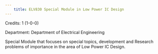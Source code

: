 ```yaml
---
    title: ELV830 Special Module in Low Power IC Design
---
```

Credits: 1 (1-0-0)

Department: Department of Electrical Engineering

Special Module that focuses on special topics, development and Research problems of importance in the area of Low Power IC Design.